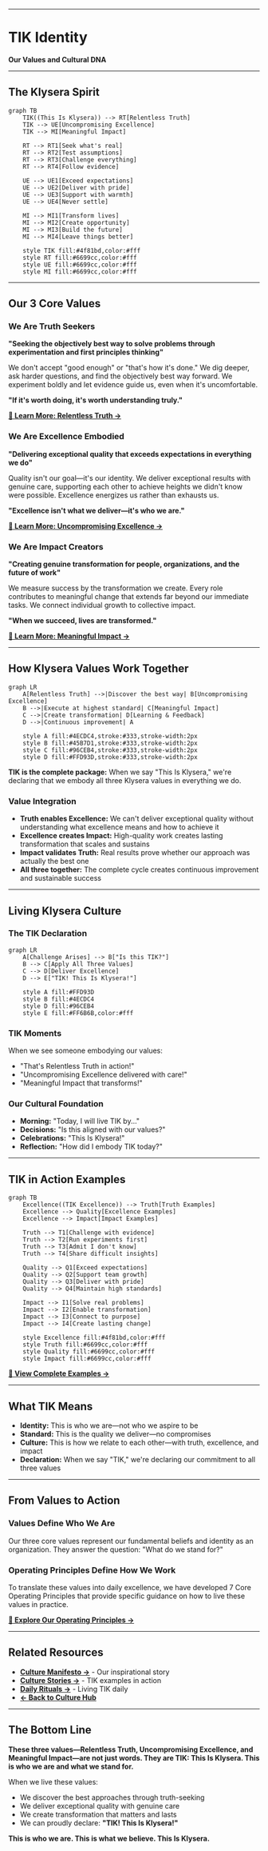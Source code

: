 
---

# TIK Identity

**Our Values and Cultural DNA**

---

## The Klysera Spirit


```mermaid
graph TB
    TIK((This Is Klysera)) --> RT[Relentless Truth]
    TIK --> UE[Uncompromising Excellence]
    TIK --> MI[Meaningful Impact]

    RT --> RT1[Seek what's real]
    RT --> RT2[Test assumptions]
    RT --> RT3[Challenge everything]
    RT --> RT4[Follow evidence]

    UE --> UE1[Exceed expectations]
    UE --> UE2[Deliver with pride]
    UE --> UE3[Support with warmth]
    UE --> UE4[Never settle]

    MI --> MI1[Transform lives]
    MI --> MI2[Create opportunity]
    MI --> MI3[Build the future]
    MI --> MI4[Leave things better]

    style TIK fill:#4f81bd,color:#fff
    style RT fill:#6699cc,color:#fff
    style UE fill:#6699cc,color:#fff
    style MI fill:#6699cc,color:#fff
```

---

## Our 3 Core Values

### We Are Truth Seekers
**"Seeking the objectively best way to solve problems through experimentation and first principles thinking"**

We don't accept "good enough" or "that's how it's done." We dig deeper, ask harder questions, and find the objectively best way forward. We experiment boldly and let evidence guide us, even when it's uncomfortable.

**"If it's worth doing, it's worth understanding truly."**

**[📖 Learn More: Relentless Truth →](docs/Klysera/Culture/Relentless-Truth.md)**

### We Are Excellence Embodied
**"Delivering exceptional quality that exceeds expectations in everything we do"**

Quality isn't our goal—it's our identity. We deliver exceptional results with genuine care, supporting each other to achieve heights we didn't know were possible. Excellence energizes us rather than exhausts us.

**"Excellence isn't what we deliver—it's who we are."**

**[📖 Learn More: Uncompromising Excellence →](docs/Klysera/Culture/Uncompromising-Excellence.md)**

### We Are Impact Creators
**"Creating genuine transformation for people, organizations, and the future of work"**

We measure success by the transformation we create. Every role contributes to meaningful change that extends far beyond our immediate tasks. We connect individual growth to collective impact.

**"When we succeed, lives are transformed."**

**[📖 Learn More: Meaningful Impact →](docs/Klysera/Culture/Meaningful-Impact.md)**

---

## How Klysera Values Work Together

```mermaid
graph LR
    A[Relentless Truth] -->|Discover the best way| B[Uncompromising Excellence]
    B -->|Execute at highest standard| C[Meaningful Impact]
    C -->|Create transformation| D[Learning & Feedback]
    D -->|Continuous improvement| A

    style A fill:#4ECDC4,stroke:#333,stroke-width:2px
    style B fill:#45B7D1,stroke:#333,stroke-width:2px
    style C fill:#96CEB4,stroke:#333,stroke-width:2px
    style D fill:#FFD93D,stroke:#333,stroke-width:2px
```

**TIK is the complete package:** When we say "This Is Klysera," we're declaring that we embody all three Klysera values in everything we do.

### Value Integration
- **Truth enables Excellence:** We can't deliver exceptional quality without understanding what excellence means and how to achieve it
- **Excellence creates Impact:** High-quality work creates lasting transformation that scales and sustains
- **Impact validates Truth:** Real results prove whether our approach was actually the best one
- **All three together:** The complete cycle creates continuous improvement and sustainable success

---

## Living Klysera Culture

### The TIK Declaration

```mermaid
graph LR
    A[Challenge Arises] --> B["Is this TIK?"]
    B --> C[Apply All Three Values]
    C --> D[Deliver Excellence]
    D --> E["TIK! This Is Klysera!"]

    style A fill:#FFD93D
    style B fill:#4ECDC4
    style D fill:#96CEB4
    style E fill:#FF6B6B,color:#fff
```

### TIK Moments
When we see someone embodying our values:
- "That's Relentless Truth in action!"
- "Uncompromising Excellence delivered with care!"
- "Meaningful Impact that transforms!"

### Our Cultural Foundation
- **Morning:** "Today, I will live TIK by..."
- **Decisions:** "Is this aligned with our values?"
- **Celebrations:** "This Is Klysera!"
- **Reflection:** "How did I embody TIK today?"

---

## TIK in Action Examples


```mermaid
graph TB
    Excellence((TIK Excellence)) --> Truth[Truth Examples]
    Excellence --> Quality[Excellence Examples]
    Excellence --> Impact[Impact Examples]

    Truth --> T1[Challenge with evidence]
    Truth --> T2[Run experiments first]
    Truth --> T3[Admit I don't know]
    Truth --> T4[Share difficult insights]

    Quality --> Q1[Exceed expectations]
    Quality --> Q2[Support team growth]
    Quality --> Q3[Deliver with pride]
    Quality --> Q4[Maintain high standards]

    Impact --> I1[Solve real problems]
    Impact --> I2[Enable transformation]
    Impact --> I3[Connect to purpose]
    Impact --> I4[Create lasting change]

    style Excellence fill:#4f81bd,color:#fff
    style Truth fill:#6699cc,color:#fff
    style Quality fill:#6699cc,color:#fff
    style Impact fill:#6699cc,color:#fff
```


**[📖 View Complete Examples →](docs/Klysera/Culture/Culture-Stories.md)**

---

## What TIK Means

- **Identity:** This is who we are—not who we aspire to be
- **Standard:** This is the quality we deliver—no compromises
- **Culture:** This is how we relate to each other—with truth, excellence, and impact
- **Declaration:** When we say "TIK," we're declaring our commitment to all three values

---

## From Values to Action

### Values Define Who We Are
Our three core values represent our fundamental beliefs and identity as an organization. They answer the question: "What do we stand for?"

### Operating Principles Define How We Work
To translate these values into daily excellence, we have developed 7 Core Operating Principles that provide specific guidance on how to live these values in practice.

**[📖 Explore Our Operating Principles →](/../Operating-Principles/Overview.md)**

---

## Related Resources

- **[Culture Manifesto →](docs/Klysera/Culture/Culture-Manifesto.md)** - Our inspirational story
- **[Culture Stories →](docs/Klysera/Culture/Culture-Stories.md)** - TIK examples in action
- **[Daily Rituals →](docs/Klysera/Recognition-Rituals/Daily-Rituals.md)** - Living TIK daily
- **[← Back to Culture Hub](docs/Klysera/Culture/Culture-Hub.md)**

---

## The Bottom Line

**These three values—Relentless Truth, Uncompromising Excellence, and Meaningful Impact—are not just words. They are TIK: This Is Klysera. This is who we are and what we stand for.**

When we live these values:
- We discover the best approaches through truth-seeking
- We deliver exceptional quality with genuine care
- We create transformation that matters and lasts
- We can proudly declare: **"TIK! This Is Klysera!"**

**This is who we are. This is what we believe. This Is Klysera.**